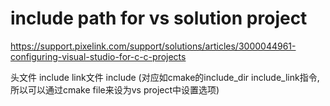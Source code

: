 # include path for vs solution project
https://support.pixelink.com/support/solutions/articles/3000044961-configuring-visual-studio-for-c-c-projects

头文件 include
link文件 include
(对应如cmake的include_dir include_link指令,所以可以通过cmake file来设为vs project中设置选项)